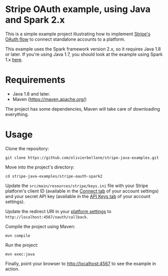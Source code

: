 # Stripe OAuth example, using Java and Spark 2.x

This is a simple example project illustrating how to implement [Stripe's OAuth flow](https://stripe.com/docs/connect/standalone-accounts) to connect standalone accounts to a platform.

This example uses the Spark framework version 2.x, so it requires Java 1.8 or later. If you're using Java 1.7, you should look at the example using Spark 1.x [here](../stripe-oauth-spark1).

Requirements
============

- Java 1.8 and later.
- Maven (<https://maven.apache.org/>)

The project has some dependencies, Maven will take care of downloading everything.

Usage
=====

Clone the repository:

    git clone https://github.com/olivierbellone/stripe-java-examples.git

Move into the project's directory:

    cd stripe-java-examples/stripe-oauth-spark2

Update the `src/main/resources/stripe/keys.ini` file with your Stripe platform's client ID (available in the [Connect tab](https://dashboard.stripe.com/account/applications/settings) of your account settings) and your secret API key (available in the [API Keys tab](https://dashboard.stripe.com/account/apikeys) of your account settings).

Update the redirect URI in your [platform settings](https://dashboard.stripe.com/account/applications/settings) to `http://localhost:4567/oauth/callback`.

Compile the project using Maven:

    mvn compile

Run the project:

    mvn exec:java

Finally, point your browser to <http://localhost:4567> to see the example in action.

